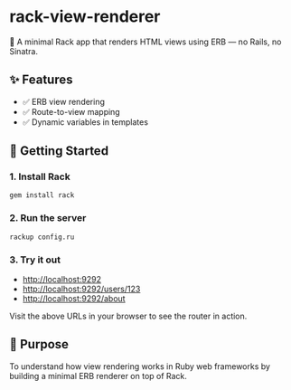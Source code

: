 # rack-view-renderer

🧩 A minimal Rack app that renders HTML views using ERB — no Rails, no Sinatra.

## ✨ Features

- ✅ ERB view rendering
- ✅ Route-to-view mapping
- ✅ Dynamic variables in templates

## 🔧 Getting Started

### 1. Install Rack

`gem install rack`

### 2. Run the server

`rackup config.ru`

### 3. Try it out

- [http://localhost:9292](http://localhost:9292)
- [http://localhost:9292/users/123](http://localhost:9292/users/123)
- [http://localhost:9292/about](http://localhost:9292/about)

Visit the above URLs in your browser to see the router in action.

## 🧠 Purpose

To understand how view rendering works in Ruby web frameworks by building a minimal ERB renderer on top of Rack.